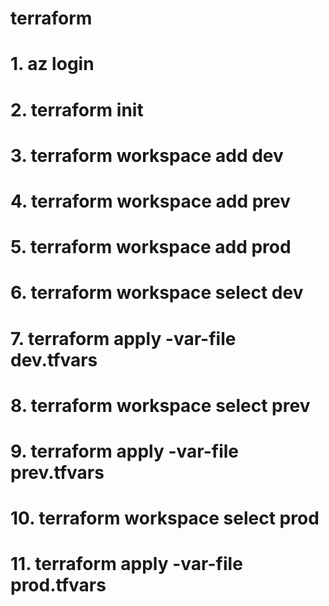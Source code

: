 # terraform

# 1. az login
# 2. terraform init
# 3. terraform workspace add dev
# 4. terraform workspace add prev
# 5. terraform workspace add prod
# 6. terraform workspace select dev
# 7. terraform apply -var-file dev.tfvars
# 8. terraform workspace select prev
# 9. terraform apply -var-file prev.tfvars
# 10. terraform workspace select prod
# 11. terraform apply -var-file prod.tfvars